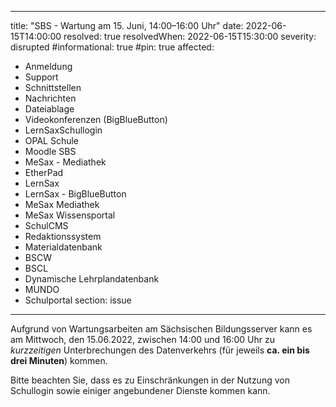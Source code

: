 
---
title: "SBS - Wartung am 15. Juni, 14:00–16:00 Uhr"
date: 2022-06-15T14:00:00
resolved: true
resolvedWhen: 2022-06-15T15:30:00
severity: disrupted
#informational: true
#pin: true 
affected:
- Anmeldung
- Support
- Schnittstellen
- Nachrichten
- Dateiablage
- Videokonferenzen (BigBlueButton)
- LernSaxSchullogin
- OPAL Schule
- Moodle SBS
- MeSax - Mediathek
- EtherPad
- LernSax
- LernSax - BigBlueButton
- MeSax Mediathek
- MeSax Wissensportal
- SchulCMS
- Redaktionssystem
- Materialdatenbank
- BSCW
- BSCL
- Dynamische Lehrplandatenbank
- MUNDO
- Schulportal
section: issue
---

Aufgrund von Wartungsarbeiten am Sächsischen Bildungsserver kann es am Mittwoch, den 15.06.2022, zwischen 14:00 und 16:00 Uhr zu *kurzzeitigen* Unterbrechungen des Datenverkehrs (für jeweils **ca. ein bis drei Minuten**) kommen.

Bitte beachten Sie, dass es zu Einschränkungen in der Nutzung von Schullogin sowie einiger angebundener Dienste kommen kann.

